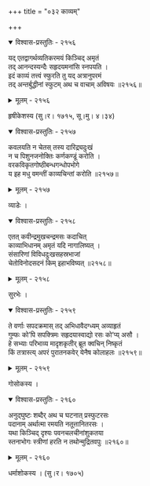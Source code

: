 +++
title = "०३२ काव्यम्"

+++



<details open><summary>विश्वास-प्रस्तुतिः - २१५६</summary>

यद् एतद्वागर्थव्यतिकरमयं किञ्चिद् अमृतं  
तद् आनन्दस्यन्दैः सहृदयमनांसि स्नपयति ।  
इदं काव्यं तत्त्वं स्फुरति तु यद् अत्रानुपरमं  
तद् अन्तर्बुद्धीनां स्फुटम् अथ च वाचाम् अविषयः ॥२१५६॥
</details>

<details><summary>मूलम् - २१५६</summary>

यद् एतद्वागर्थव्यतिकरमयं किञ्चिद् अमृतं  
तद् आनन्दस्यन्दैः सहृदयमनांसि स्नपयति ।  
इदं काव्यं तत्त्वं स्फुरति तु यद् अत्रानुपरमं  
तद् अन्तर्बुद्धीनां स्फुटम् अथ च वाचाम् अविषयः ॥२१५६॥
</details>


हृषीकेशस्य (सु।र। १७१५, सू।मु। ४।३४)  



<details open><summary>विश्वास-प्रस्तुतिः - २१५७</summary>

कवलयति न चेतस् तस्य दारिद्र्यदुःखं  
न च पिशुनजनोक्तिः कर्णकण्डूं करोति ।  
वरकविकृतगोष्ठीबन्धगन्धोपभोगे  
य इह मधु वमन्तीं काव्यचिन्तां करोति ॥२१५७॥
</details>

<details><summary>मूलम् - २१५७</summary>

कवलयति न चेतस् तस्य दारिद्र्यदुःखं  
न च पिशुनजनोक्तिः कर्णकण्डूं करोति ।  
वरकविकृतगोष्ठीबन्धगन्धोपभोगे  
य इह मधु वमन्तीं काव्यचिन्तां करोति ॥२१५७॥
</details>


व्याडेः ।  



<details open><summary>विश्वास-प्रस्तुतिः - २१५८</summary>

एतत् कवीन्द्रमुखचन्द्रमसः कदाचित्  
काव्याभिधानम् अमृतं यदि नागालिष्यत् ।  
संसारिणां विविधदुःखसहस्रभाजां  
चेतोविनोदसदनं किम् इहाभविष्यत् ॥२१५८॥
</details>

<details><summary>मूलम् - २१५८</summary>

एतत् कवीन्द्रमुखचन्द्रमसः कदाचित्  
काव्याभिधानम् अमृतं यदि नागालिष्यत् ।  
संसारिणां विविधदुःखसहस्रभाजां  
चेतोविनोदसदनं किम् इहाभविष्यत् ॥२१५८॥
</details>


सुरभेः ।  



<details open><summary>विश्वास-प्रस्तुतिः - २१५९</summary>

ते वर्णाः सपदक्रमास् तद् अभिधावैदग्ध्यम् अव्याहृतं  
गुम्फः को’पि सपक्त्रिमः सहृदयास्वाद्यो रसः को’प्य् असौ ।  
हे सभ्याः परिभाव्य मादृशकृतीर् ब्रूत क्वचिन् निष्कृतं  
किं तत्रास्त्य् अपरं पुरातनकवेर् येनैष कोलाहलः ॥२१५९॥
</details>

<details><summary>मूलम् - २१५९</summary>

ते वर्णाः सपदक्रमास् तद् अभिधावैदग्ध्यम् अव्याहृतं  
गुम्फः को’पि सपक्त्रिमः सहृदयास्वाद्यो रसः को’प्य् असौ ।  
हे सभ्याः परिभाव्य मादृशकृतीर् ब्रूत क्वचिन् निष्कृतं  
किं तत्रास्त्य् अपरं पुरातनकवेर् येनैष कोलाहलः ॥२१५९॥
</details>


गोसोकस्य ।  



<details open><summary>विश्वास-प्रस्तुतिः - २१६०</summary>

अनुद्घुष्टः शब्दैर् अथ च घटनात् प्रस्फुटरसः  
पदानाम् अर्थात्मा रमयति नतूत्तानितरसः ।  
यथा किञ्चिद् दृश्यः पवनचलचीनांशुकतया  
स्तनाभोगः स्त्रीणां हरति न तथोन्मुद्रितवपुः ॥२१६०॥
</details>

<details><summary>मूलम् - २१६०</summary>

अनुद्घुष्टः शब्दैर् अथ च घटनात् प्रस्फुटरसः  
पदानाम् अर्थात्मा रमयति नतूत्तानितरसः ।  
यथा किञ्चिद् दृश्यः पवनचलचीनांशुकतया  
स्तनाभोगः स्त्रीणां हरति न तथोन्मुद्रितवपुः ॥२१६०॥
</details>


धर्माशोकस्य । (सु।र। १७०५)  

